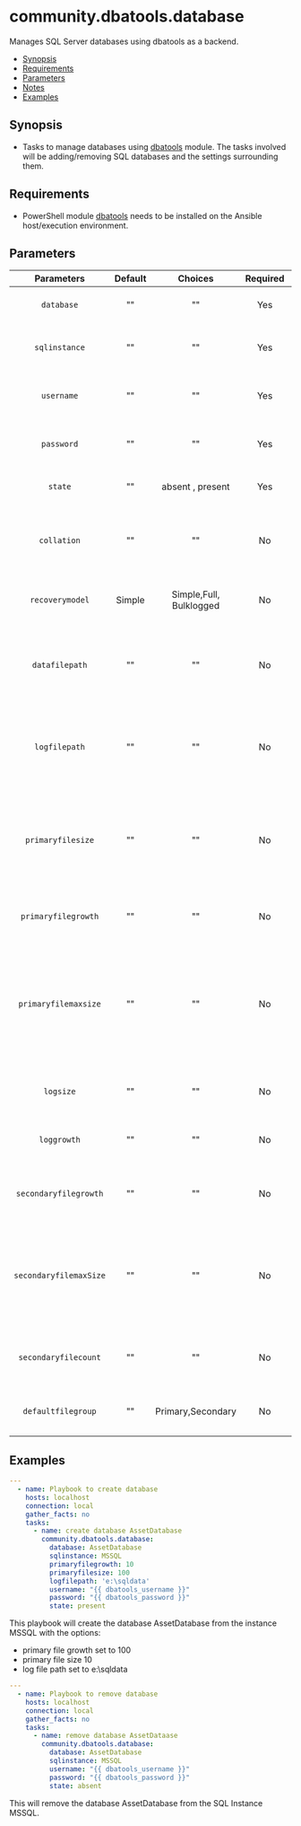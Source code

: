# community.dbatools.database
Manages SQL Server databases using dbatools as a backend.

* [Synopsis](#Synopsis)
* [Requirements](#Requirements)
* [Parameters](#Parameters)
* [Notes](#Notes)
* [Examples](#Example)

## Synopsis
* Tasks to manage databases using [dbatools](https://github.com/sqlcollaborative/dbatools) module. The tasks involved will be adding/removing SQL databases and the settings surrounding them.

## Requirements 
* PowerShell module [dbatools](https://github.com/sqlcollaborative/dbatools) needs to be installed on the Ansible host/execution environment.

## Parameters
|Parameters|Default| Choices|Required|Description|Example|
|:---:|:---:|:--:|:---:|:---:|:---:|
| `database`|""|""| Yes| The database that will be created/removed | Assets
| `sqlinstance` |""| ""|Yes |The instance that you will be targetting against| SQLServer
| `username` |""| "" | Yes | The username that you will be using to connect to the database|  bob |
|`password`|"" | ""| Yes| The password that you want to use to connect to the database | password
|`state` | "" | absent , present | Yes | Whether to add or remove database | present
|`collation`| "" |""| No | The database collation, if not supplied the default server collation will be used.| SQL_Latin_General_CP1_CI_AS
|`recoverymodel`| Simple | Simple,Full, Bulklogged | No | Recovery model for database. If omited, Simple mode is chosen. | 'Bulklogged'
|`datafilepath`| ""| ""| No | The location that data files will be placed, otherwise the default SQL Server data path will be used. | 'E:\SQLData'
|`logfilepath`| ""| "" | No | The location where the log files will be placed , otherwise SQL Server log files will be used" | 'L:\SQLData\LogFiles
|`primaryfilesize`|""|""|No |The size in MB for the Primary file. If this is less than the primary file size for the model database, then the model size will be used instead.| 20|
|`primaryfilegrowth`|""|""|No| The size in MB that the Primary file will autogrow by.| 10
|`primaryfilemaxsize`| ""| ""| No| The maximum permitted size in MB for the Primary File. If this is less than the primary file size for the model database, then the model size will be used instead.| 100
|`logsize`| ""| ""| No| The size in MB that the Transaction log will be created.| 10
| `loggrowth`| ""|""| No | The amount in MB that the log file will be set to autogrow by.| 10
|`secondaryfilegrowth` |""|""|No|The amount in MB that the Secondary files will be set to autogrow by| 100
|`secondaryfilemaxSize`| ""|""|No| The maximum permitted size in MB for the Secondary data files to grow to. Each file added will be created with this max size setting.| 60
|`secondaryfilecount`| ""|""|No | The number of files to create in the Secondary filegroup for the database.| 5
|`defaultfilegroup` | ""|Primary,Secondary|No | Sets the default file group. Either primary or secondary.| Primary|
## Examples

```yaml
---
  - name: Playbook to create database
    hosts: localhost
    connection: local
    gather_facts: no
    tasks:
      - name: create database AssetDatabase
        community.dbatools.database:
          database: AssetDatabase
          sqlinstance: MSSQL
          primaryfilegrowth: 10
          primaryfilesize: 100
          logfilepath: 'e:\sqldata'
          username: "{{ dbatools_username }}"
          password: "{{ dbatools_password }}"
          state: present
```

This playbook will create the database AssetDatabase from the instance MSSQL with the options:

* primary file growth set to 100
* primary file size 10
* log file path set to e:\sqldata



```yaml
---
  - name: Playbook to remove database
    hosts: localhost
    connection: local
    gather_facts: no
    tasks:
      - name: remove database AssetDataase
        community.dbatools.database:
          database: AssetDatabase
          sqlinstance: MSSQL
          username: "{{ dbatools_username }}"
          password: "{{ dbatools_password }}"
          state: absent
```

This will remove the database AssetDatabase from the SQL Instance MSSQL.